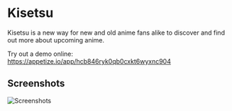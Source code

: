 Kisetsu
=======

Kisetsu is a new way for new and old anime fans alike to discover and find out more about upcoming anime. 

<Feature Graphic>

Try out a demo online: https://appetize.io/app/hcb846ryk0qb0cxkt6wyxnc904

Screenshots
-----------
![Screenshots](https://raw.githubusercontent.com/andynaguyen/Kisetsu/master/Screenshots/screenshots.png?token=AG6OlZzXls6yU08X2DpCbqqkK1F489Y5ks5XorrbwA%3D%3D)
